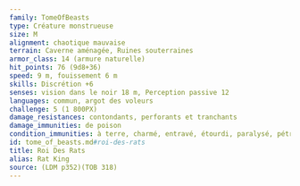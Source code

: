 ```yaml
---
family: TomeOfBeasts
type: Créature monstrueuse
size: M
alignment: chaotique mauvaise
terrain: Caverne aménagée, Ruines souterraines
armor_class: 14 (armure naturelle)
hit_points: 76 (9d8+36)
speed: 9 m, fouissement 6 m
skills: Discrétion +6
senses: vision dans le noir 18 m, Perception passive 12
languages: commun, argot des voleurs
challenge: 5 (1 800PX)
damage_resistances: contondants, perforants et tranchants
damage_immunities: de poison
condition_immunities: à terre, charmé, entravé, étourdi, paralysé, pétrifié, terrorisé
id: tome_of_beasts.md#roi-des-rats
title: Roi Des Rats
alias: Rat King
source: (LDM p352)(TOB 318)
---
```


